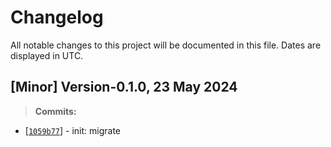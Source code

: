 # Changelog

All notable changes to this project will be documented in this file. Dates are displayed in UTC.

## [Minor] Version-0.1.0, 23 May 2024


> **Commits:**

- [[`1059b77`](https://gitlab.com/rvnrstnsyh/redvelvet/commit/1059b779db7a3623f2dcdc253eb34d39a6c07b6a)] - init: migrate


